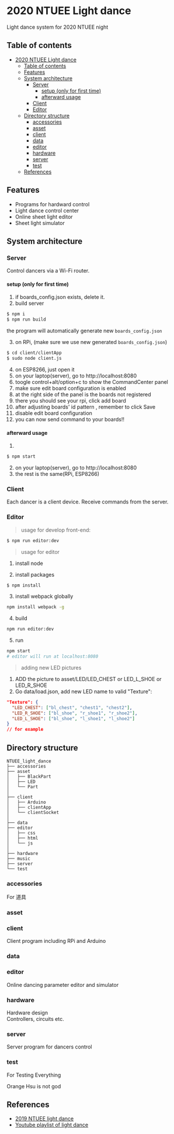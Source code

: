 # 2020 NTUEE Light dance

Light dance system for 2020 NTUEE night

## Table of contents

- [2020 NTUEE Light dance](#2020-ntuee-light-dance)
  - [Table of contents](#table-of-contents)
  - [Features](#features)
  - [System architecture](#system-architecture)
    - [Server](#server)
      - [setup (only for first time)](#setup-only-for-first-time)
      - [afterward usage](#afterward-usage)
    - [Client](#client)
    - [Editor](#editor)
  - [Directory structure](#directory-structure)
    - [accessories](#accessories)
    - [asset](#asset)
    - [client](#client-1)
    - [data](#data)
    - [editor](#editor-1)
    - [hardware](#hardware)
    - [server](#server-1)
    - [test](#test)
  - [References](#references)

## Features

- Programs for hardward control
- Light dance control center
- Online sheet light editor
- Sheet light simulator

## System architecture

### Server

Control dancers via a Wi-Fi router.

#### setup (only for first time)

1. if boards_config.json exists, delete it.
2. build server

```bash
$ npm i
$ npm run build
```

the program will automatically generate new `boards_config.json`

3. on RPi, (make sure we use new generated `boards_config.json`)

```bash
$ cd client/clientApp
$ sudo node client.js
```

4. on ESP8266, just open it
5. on your laptop(server), go to http://localhost:8080
6. toogle control+alt/option+c to show the CommandCenter panel
7. make sure edit board configuration is enabled
8. at the right side of the panel is the boards not registered
9. there you should see your rpi, click add board
10. after adjusting boards' id pattern , remember to click Save
11. disable edit board configuration
12. you can now send command to your boards!!

#### afterward usage

1.

```bash
$ npm start
```

2. on your laptop(server), go to http://localhost:8080
3. the rest is the same(RPi, ESP8266)

### Client

Each dancer is a client device. Receive commands from the server.

### Editor

> usage for develop front-end:

```bash
$ npm run editor:dev
```

> usage for editor

1. install node

2. install packages

```bash
$ npm install
```

3. install webpack globally

```bash
npm install webpack -g
```

4. build

```bash
npm run editor:dev
```

5. run

```bash
npm start
# editor will run at localhost:8080
```

> adding new LED pictures

1. ADD the picture to asset/LED/LED_CHEST or LED_L_SHOE or LED_R_SHOE
2. Go data/load.json, add new LED name to valid "Texture":

```json
"Texture": {
  "LED_CHEST": ["bl_chest", "chest1", "chest2"],
  "LED_R_SHOE": ["bl_shoe", "r_shoe1", "r_shoe2"],
  "LED_L_SHOE": ["bl_shoe", "l_shoe1", "l_shoe2"]
}
// for example
```

## Directory structure

```
NTUEE_light_dance
├── accessories
├── asset
│   ├── BlackPart
│   ├── LED
│   └── Part
│
├── client
│   ├── Arduino
│   ├── clientApp
│   └── clientSocket
│
├── data
├── editor
│   ├── css
│   ├── html
│   └── js
│
├── hardware
├── music
├── server
└── test
```

### accessories

For 道具

### asset

### client

Client program including RPi and Arduino

### data

### editor

Online dancing parameter editor and simulator

### hardware

Hardware design  
Controllers, circuits etc.

### server

Server program for dancers control

### test

For Testing Everything

Orange Hsu is not god

## References

- [2019 NTUEE light dance](https://github.com/andyh0913/NTUEE_light_dance)
- [Youtube playlist of light dance](https://www.youtube.com/watch?v=5fHv55kS9Lo)

